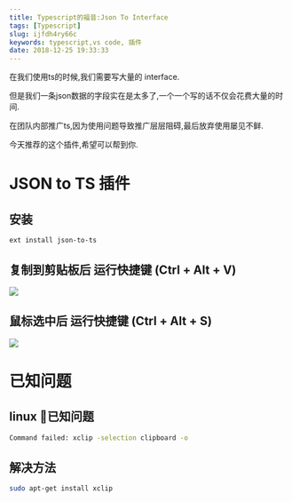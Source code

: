 ```yaml
---
title: Typescript的福音:Json To Interface
tags: [Typescript]
slug: ijfdh4ry66c
keywords: typescript,vs code, 插件
date: 2018-12-25 19:33:33
---
```


在我们使用ts的时候,我们需要写大量的 interface.

但是我们一条json数据的字段实在是太多了,一个一个写的话不仅会花费大量的时间.

在团队内部推广ts,因为使用问题导致推广层层阻碍,最后放弃使用屡见不鲜.

今天推荐的这个插件,希望可以帮到你.

# JSON to TS 插件

## 安装
```
ext install json-to-ts
```

## 复制到剪贴板后 运行快捷键 (Ctrl + Alt + V)
![](https://github.com/MariusAlch/vscode-json-to-ts/raw/master/./images/clipboard.gif)

## 鼠标选中后 运行快捷键 (Ctrl + Alt + S)
![](https://github.com/MariusAlch/vscode-json-to-ts/raw/master/./images/selection.gif)

# 已知问题

## linux 已知问题

```bash
Command failed: xclip -selection clipboard -o
```
## 解决方法
```bash
sudo apt-get install xclip
```